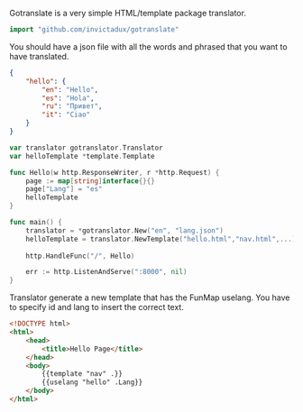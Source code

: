 Gotranslate is a very simple HTML/template package translator.

```go
import "github.com/invictadux/gotranslate"

```

You should have a json file with all the words and phrased that you want to have translated.

```json
{
    "hello": {
        "en": "Hello",
        "es": "Hola",
        "ru": "Привет",
        "it": "Ciao"
    }
}
```

```go
var translator gotranslator.Translator
var helloTemplate *template.Template

func Hello(w http.ResponseWriter, r *http.Request) {
	page := map[string]interface{}{}
	page["Lang"] = "es"
	helloTemplate
}

func main() {
	translator = *gotranslator.New("en", "lang.json")
	helloTemplate = translator.NewTemplate("hello.html","nav.html",...)
	
	http.HandleFunc("/", Hello)

	err := http.ListenAndServe(":8000", nil)
}
```

Translator generate a new template that has the FunMap uselang.
You have to specify id and lang to insert the correct text.

```html
<!DOCTYPE html>
<html>
    <head>
        <title>Hello Page</title>
    </head>
    <body>
        {{template "nav" .}}
        {{uselang "hello" .Lang}}
    </body>
</html>
```

